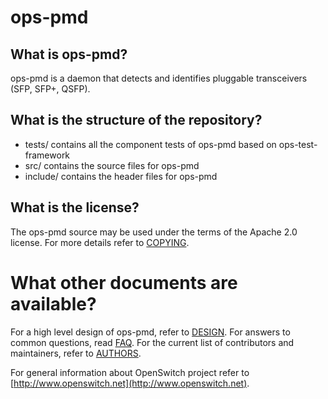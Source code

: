 ops-pmd
=======

What is ops-pmd?
----------------
ops-pmd is a daemon that detects and identifies pluggable transceivers (SFP, SFP+, QSFP).

What is the structure of the repository?
----------------------------------------
* tests/ contains all the component tests of ops-pmd based on ops-test-framework
* src/ contains the source files for ops-pmd
* include/ contains the header files for ops-pmd

What is the license?
--------------------
The ops-pmd source may be used under the terms of the Apache 2.0 license. For more details refer to [COPYING](https://git.openswitch.net/cgit/openswitch/ops-pmd/tree/COPYING).

What other documents are available?
===================================
For a high level design of ops-pmd, refer to [DESIGN](http://www.openswitch.net/documents/dev/ops-pmd/DESIGN).
For answers to common questions, read [FAQ](https://git.openswitch.net/cgit/openswitch/ops-pmd/tree/FAQ.md).
For the current list of contributors and maintainers, refer to [AUTHORS](https://git.openswitch.net/cgit/openswitch/ops-pmd/tree/AUTHORS).

For general information about OpenSwitch project refer to [http://www.openswitch.net](http://www.openswitch.net).
